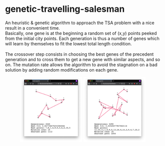 # genetic-travelling-salesman

An heuristic & genetic algorithm to approach the TSA problem with a nice result in a convenient time.<br>
Basically, one gene is at the beginning a random set of (x,y) points peeked from the initial city points. 
Each generation is thus a number of genes which will learn by themselves to fit the lowest total length condition.<br><br>
The crossover step consists in choosing the best genes of the precedent generation and to cross them to get a new gene with 
similar aspects, and so on. The mutation rate allows the algorithm to avoid the stagnation on a bad solution by adding random modifications on each gene.

<center>
<img width="40%" src="ReadmeContent/screen1.png">
<img width="40%" src="ReadmeContent/screen2.png">
  </center>
